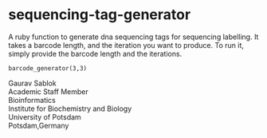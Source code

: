 # sequencing-tag-generator
A ruby function to generate dna sequencing tags for sequencing labelling. It takes a barcode length, and the iteration you want to produce. To run it, simply provide the barcode length and the iterations.
```
barcode_generator(3,3)
```
Gaurav Sablok \
Academic Staff Member \
Bioinformatics \
Institute for Biochemistry and Biology \
University of Potsdam \
Potsdam,Germany 
